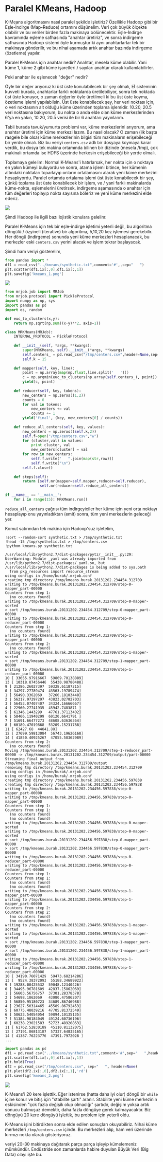 # Paralel KMeans, Hadoop

K-Means algoritmasını nasıl paralel şekilde işletiriz? Özellikle Hadoop gibi bir
Eşle-İndirge (Map-Reduce) ortamını düşünelim. Veri çok büyük ölçekte olabilir ve
bu veriler birden fazla makinaya bölünecektir. Eşle-İndirge kavramında eşleme
safhasında "anahtar üretiriz", ve sonra indirgeme safhasında Hadoop sistemi öyle
kurmuştur ki aynı anahtarlarlar tek bir makinaya gönderilir, ve bu nihai aşamada
artık anahtar bazında indirgeme (özetleme) yapılır.

Paralel K-Means için anahtar nedir? Anahtar, mesela küme olabilir. Yani
küme 1, küme 2 gibi küme işaretleri / sayıları anahtar olarak
kullanılabilirler.

Peki anahtar ile eşlenecek "değer" nedir?

Öyle bir değer arıyoruz ki üst üste konulabilecek bir şey olmalı, Eİ sisteminin
kuvveti burada, anahtarlar farklı noktalarda üretilebiliyor, sonra tek noktada
üst üste konuyor, o zaman değerler öyle üretilmeli ki bu üst üste koyma,
özetleme işlemi yapılabilsin. Üst üste konabilecek şey, her veri noktası için, o
veri noktasının ait olduğu küme üzerinden toplama işlemidir. 10.20, 20.5 veri
noktasına bakıyorum, bu nokta o anda elde olan küme merkezlerinden 6'ya en
yakın, 10.20, 20.5 verisi ile bir 6 anahtarı yayınlarım.

Tabii burada tavuk/yumurta problemi var, küme merkezlerini arıyorum,
ama anahtar üretimi için küme merkezi lazım. Bu nasıl olacak?  O zaman
(ilk başta rasgele bile olsa) küme merkezlerinin bilgisi tüm
makinaların erişebileceği bir yerde olmalı. Biz bu veriyi
`centers.csv` adlı bir dosyaya koymaya karar verdik, bu dosya tek
makina ortamında bilinen bir dizinde (mesela /tmp), çok makinalı
ortamda ise HDFS üzerinde herkesin erişebileceği bir yerde olmalı.

Toplamaya gelelim: Normal K-Means'i hatırlarsak, her nokta için o noktaya
en yakın kümeyi buluyordu ve sonra, atama işlemi bitince, her kümenin
altındaki noktaları toparlayıp onların ortalamasını alarak yeni küme
merkezini hesaplıyordu. Paralel ortamda ortalama işlemi üst üste
konabilecek bir şey, çünkü toplama üst üste konabilecek bir işlem, ve /
yani farklı makinalarda küme-nokta, eşlemelerini üretirsek, indirgeme
aşamasında o anahtar için tüm değerleri toplayıp nokta sayısına böleriz ve
yeni küme merkezini elde ederiz.

![](kmeans-diag.png)

Şimdi Hadoop ile ilgili bazı lojistik konulara gelelim:

Paralel K-Means için tek bir eşle-indirge işletimi yeterli değil, bu
algoritma döngülü / özyineli (iterative) bir algoritma, 5,10,20 kez
işlemesi gerekebilir.  Her döngü (indirgeme) sonunda yeni küme
merkezleri hesaplanacak, bu merkezler eski `centers.csv` yerini alacak
ve işlem tekrar başlayacak.

Şimdi ham veriyi gösterelim,

```python
from pandas import *
df1 = read_csv("../kmeans/synthetic.txt",comment='#',,sep="   ")
plt.scatter(df1.ix[:,0],df1.ix[:,1])
plt.savefig('kmeans_1.png')
```

![](kmeans_1.png)

```python
from mrjob.job import MRJob
from mrjob.protocol import PickleProtocol
import numpy as np, sys
import pandas as pd
import os, random

def euc_to_clusters(x,y):
    return np.sqrt(np.sum((x-y)**2, axis=1))

class MRKMeans(MRJob):
    INTERNAL_PROTOCOL = PickleProtocol
    
    def __init__(self, *args, **kwargs):
        super(MRKMeans, self).__init__(*args, **kwargs)
        self.centers_ = pd.read_csv("/tmp/centers.csv",header=None,sep="   ")
        self.k = 15
        
    def mapper(self, key, line):
        point = np.array(map(np.float,line.split('   ')))
        c = np.argmin(euc_to_clusters(np.array(self.centers_), point))
        yield(c, point)
                        
    def reducer(self, key, tokens):
        new_centers = np.zeros((1,2))
        counts = 0
        for val in tokens:
            new_centers += val
            counts += 1
        yield('final', (key, new_centers[0] / counts))
        
    def reduce_all_centers(self, key, values):
        new_centers = np.zeros((self.k,2))
        self.f=open("/tmp/centers.csv","w")
        for (cluster,val) in values:
            print cluster, val
            new_centers[cluster] = val
        for row in new_centers:
            self.f.write("   ".join(map(str,row)))
            self.f.write("\n")
        self.f.close()
        
    def steps(self):
        return [self.mr(mapper=self.mapper,reducer=self.reducer),
                self.mr(reducer=self.reduce_all_centers)]
    
if __name__ == '__main__':
    for i in range(15): MRKMeans.run()
```

`reduce_all_centers` çağrısı tüm indirgeyiciler her küme için yeni
orta noktayı hesaplayıp onu yayınladıktan (emit) sonra, tüm yeni
merkezlerin geleceği yer.

Komut satırından tek makina için Hadoop'suz işletelim,

```
!sort --random-sort synthetic.txt > /tmp/synthetic.txt
!head -15 /tmp/synthetic.txt > /tmp/centers.csv
!python kmeans.py synthetic.txt
```

```
/usr/local/lib/python2.7/dist-packages/pytz/__init__.py:29: UserWarning: Module _yaml was already imported from /usr/lib/python2.7/dist-packages/_yaml.so, but /usr/local/lib/python2.7/dist-packages is being added to sys.path
  from pkg_resources import resource_stream
using configs in /home/burak/.mrjob.conf
creating tmp directory /tmp/kmeans.burak.20131202.234454.312709
writing to /tmp/kmeans.burak.20131202.234454.312709/step-0-mapper_part-00000
Counters from step 1:
  (no counters found)
writing to /tmp/kmeans.burak.20131202.234454.312709/step-0-mapper-sorted
> sort /tmp/kmeans.burak.20131202.234454.312709/step-0-mapper_part-00000
writing to /tmp/kmeans.burak.20131202.234454.312709/step-0-reducer_part-00000
Counters from step 1:
  (no counters found)
writing to /tmp/kmeans.burak.20131202.234454.312709/step-1-mapper_part-00000
Counters from step 2:
  (no counters found)
writing to /tmp/kmeans.burak.20131202.234454.312709/step-1-mapper-sorted
> sort /tmp/kmeans.burak.20131202.234454.312709/step-1-mapper_part-00000
writing to /tmp/kmeans.burak.20131202.234454.312709/step-1-reducer_part-00000
10 [ 33655.97916667  59869.70138889]
13 [ 10318.87456446  55430.98780488]
9 [ 21286.26027397  59328.61187215]
0 [ 34297.27789474  43563.19789474]
1 [ 56490.3362069   37260.18103448]
2 [ 56217.97297297  43823.02702703]
3 [ 56453.07407407  34324.16666667]
4 [ 22960.27741935  45942.7483871 ]
5 [ 61346.1443299   47761.37113402]
6 [ 58466.11940299  60120.6641791 ]
7 [ 51691.66477273  48608.63636364]
8 [ 60189.47019868  53209.15231788]
11 [ 62427.68  44841.88]
12 [ 27699.59813084  56743.19626168]
14 [ 41850.40925267  47055.58362989]
Counters from step 2:
  (no counters found)
Moving /tmp/kmeans.burak.20131202.234454.312709/step-1-reducer_part-00000 -> /tmp/kmeans.burak.20131202.234454.312709/output/part-00000
Streaming final output from /tmp/kmeans.burak.20131202.234454.312709/output
removing tmp directory /tmp/kmeans.burak.20131202.234454.312709
using configs in /home/burak/.mrjob.conf
using configs in /home/burak/.mrjob.conf
creating tmp directory /tmp/kmeans.burak.20131202.234456.597838
creating tmp directory /tmp/kmeans.burak.20131202.234456.597838
writing to /tmp/kmeans.burak.20131202.234456.597838/step-0-mapper_part-00000
writing to /tmp/kmeans.burak.20131202.234456.597838/step-0-mapper_part-00000
Counters from step 1:
Counters from step 1:
  (no counters found)
  (no counters found)
writing to /tmp/kmeans.burak.20131202.234456.597838/step-0-mapper-sorted
writing to /tmp/kmeans.burak.20131202.234456.597838/step-0-mapper-sorted
> sort /tmp/kmeans.burak.20131202.234456.597838/step-0-mapper_part-00000
> sort /tmp/kmeans.burak.20131202.234456.597838/step-0-mapper_part-00000
writing to /tmp/kmeans.burak.20131202.234456.597838/step-0-reducer_part-00000
writing to /tmp/kmeans.burak.20131202.234456.597838/step-0-reducer_part-00000
Counters from step 1:
Counters from step 1:
  (no counters found)
  (no counters found)
writing to /tmp/kmeans.burak.20131202.234456.597838/step-1-mapper_part-00000
writing to /tmp/kmeans.burak.20131202.234456.597838/step-1-mapper_part-00000
Counters from step 2:
Counters from step 2:
  (no counters found)
  (no counters found)
writing to /tmp/kmeans.burak.20131202.234456.597838/step-1-mapper-sorted
writing to /tmp/kmeans.burak.20131202.234456.597838/step-1-mapper-sorted
> sort /tmp/kmeans.burak.20131202.234456.597838/step-1-mapper_part-00000
> sort /tmp/kmeans.burak.20131202.234456.597838/step-1-mapper_part-00000
writing to /tmp/kmeans.burak.20131202.234456.597838/step-1-reducer_part-00000
writing to /tmp/kmeans.burak.20131202.234456.597838/step-1-reducer_part-00000
10 [ 34190.76071429  59473.68214286]
13 [  9524.38372093  55188.34689922]
9 [ 19288.00425532  59048.12340426]
0 [ 34495.96781609  42837.15862069]
1 [ 56603.56756757  37301.28378378]
2 [ 54698.1862069   43080.47586207]
3 [ 56850.95180723  34689.86746988]
4 [ 23627.50314465  45589.86792453]
5 [ 60775.48039216  47705.81372549]
6 [ 58623.54054054  59894.10135135]
7 [ 51384.90184049  49124.60736196]
8 [ 60238.23021583  52723.48920863]
11 [ 61762.52830189  45110.81132075]
12 [ 27191.86813187  57337.64835165]
14 [ 41387.76223776  47391.7972028 ]       
...
```

```python
import pandas as pd
df1 = pd.read_csv("../kmeans/synthetic.txt",comment='#',sep="   ",header=None)
plt.scatter(df1.ix[:,0],df1.ix[:,1])
plt.hold(True)
df2 = pd.read_csv("/tmp/centers.csv", sep="   ", header=None)
plt.plot(df2.ix[:,0],df2.ix[:,1],'rd')
plt.savefig('kmeans_2.png')
```

![](kmeans_2.png)

K-Means'i 20 kere işlettik. Eğer istenirse (hatta daha iyi olur) döngü
bir `while` içine konur ve bitiş için "stabilite şartı"
aranır. Stabilite yeni küme merkezinin eskisinden "çok fazla değişik
olup olmadığı" şartıdır, değişim yoksa artık sonucu bulmuşuz demektir,
daha fazla döngüye gerek kalmayacaktır. Biz döngüyü 20 kere döngüyü
işlettik, bu problem için yeterli oldu.

K-Means işini bitirdikten sonra elde edilen sonuçları
okuyabiliriz. Nihai küme merkezleri `/tmp/centers.csv` içinde. Bu
merkezleri alıp, ham veri üzerinde kırmızı nokta olarak gösteriyoruz.

veriyi 20-30 makinaya dağıtarak parça parça işleyip kümelemeniz
mümkündür. Endüstride son zamanlarda habire duyulan Büyük Veri (Big
Data) olayı işte bu.
